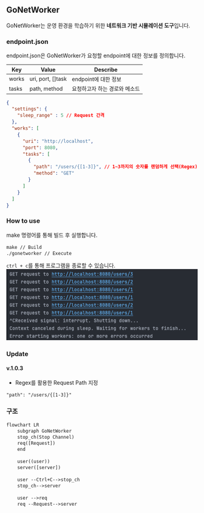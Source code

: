 ## GoNetWorker
GoNetWorker는 운영 환경을 학습하기 위한 **네트워크 기반 시뮬레이션 도구**입니다. 

### endpoint.json
endpoint.json은 GoNetWorker가 요청할 endpoint에 대한 정보를 정의합니다.

| Key   | Value             | Describe         |
| ----- | ----------------- | ---------------- |
| works | uri, port, []task | endpoint에 대한 정보  |
| tasks | path, method      | 요청하고자 하는 경로와 메소드 |

```json
{
  "settings": {
    "sleep_range" : 5 // Request 간격
  },
  "works": [
    {
      "uri": "http://localhost",
      "port": 8080,
      "tasks": [
        {
          "path": "/users/{[1-3]}", // 1~3까지의 숫자를 랜덤하게 선택(Regex)
          "method": "GET"
        }
      ]
    }
  ]
}
```
### How to use
make 명령어를 통해 빌드 후 실행합니다.

```shell
make // Build 
./gonetworker // Execute
```
`ctrl + c`를 통해 프로그램을 종료할 수 있습니다.
![image](./imgs/img.png)


### Update 

#### v.1.0.3
- Regex를 활용한 Request Path 지정

```
"path": "/users/{[1-3]}" 
```

### 구조

```mermaid
flowchart LR
	subgraph GoNetWorker
	stop_ch(Stop Channel)
	req([Request])
	end
	
	user((user))
	server([server])

	user --Ctrl+C-->stop_ch
	stop_ch-->server

	user -->req
	req --Request-->server
```
